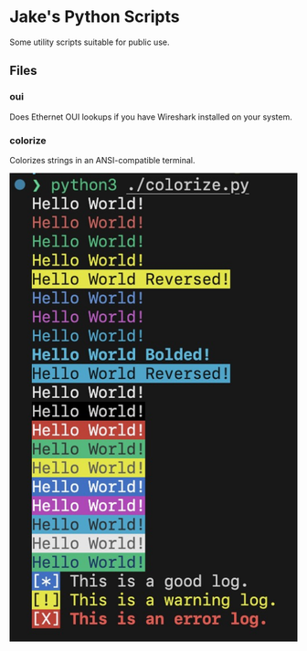 # Jake's Python Scripts

Some utility scripts suitable for public use.

## Files

### oui

Does Ethernet OUI lookups if you have Wireshark installed on your system.

### colorize

Colorizes strings in an ANSI-compatible terminal.

![colorize.py](assets/colorize.jpg)